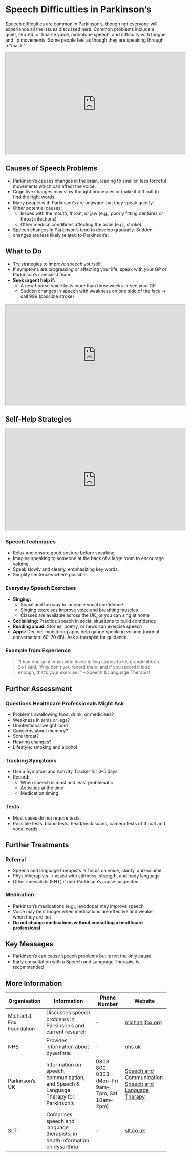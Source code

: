 # Speech Difficulties in Parkinson’s

Speech difficulties are common in Parkinson’s, though not everyone will experience all the issues discussed here. Common problems include a quiet, slurred, or hoarse voice, monotone speech, and difficulty with tongue and lip movements. Some people feel as though they are speaking through a “mask.”

<div class="video-container">
<iframe 
  width="560" 
  height="315" 
  src="https://www.youtube-nocookie.com/embed/6f3neeY4zHY" 
  title="YouTube video player" 
  allowfullscreen>
</iframe>
</div>

## Causes of Speech Problems

- Parkinson’s causes changes in the brain, leading to smaller, less forceful movements which can affect the voice.
- Cognitive changes may slow thought processes or make it difficult to find the right words.
- Many people with Parkinson’s are unaware that they speak quietly.
- Other potential causes:
  - Issues with the mouth, throat, or jaw (e.g., poorly fitting dentures or throat infections)
  - Other medical conditions affecting the brain (e.g., stroke)
- Speech changes in Parkinson’s tend to develop gradually. Sudden changes are less likely related to Parkinson’s.

## What to Do

- Try strategies to improve speech yourself.
- If symptoms are progressing or affecting your life, speak with your GP or Parkinson’s specialist team.
- **Seek urgent help if:**
  - A new hoarse voice lasts more than three weeks → see your GP
  - Sudden changes in speech with weakness on one side of the face → call 999 (possible stroke)

<div class="video-container">
<iframe 
  width="560" 
  height="315" 
  src="https://www.youtube-nocookie.com/embed/MnOKtw0ycj4" 
  title="YouTube video player" 
  allowfullscreen>
</iframe>
</div>

## Self-Help Strategies

<div class="video-container">
<iframe 
  width="560" 
  height="315" 
  src="https://www.youtube-nocookie.com/embed/w75uikSVXvge \2" 
  title="YouTube video player" 
  allowfullscreen>
</iframe>
</div>

### Speech Techniques

- Relax and ensure good posture before speaking.
- Imagine speaking to someone at the back of a large room to encourage volume.
- Speak slowly and clearly, emphasizing key words.
- Simplify sentences where possible.

### Everyday Speech Exercises

- **Singing:**
  - Social and fun way to increase vocal confidence
  - Singing exercises improve voice and breathing muscles
  - Classes are available across the UK, or you can sing at home
- **Socialising:** Practice speech in social situations to build confidence
- **Reading aloud:** Stories, poetry, or news can exercise speech
- **Apps:** Decibel-monitoring apps help gauge speaking volume (normal conversation: 60–70 dB). Ask a therapist for guidance.

### Example from Experience

> “I had one gentleman who loved telling stories to his grandchildren. So I said, ‘Why don’t you record them, and if you record it loud enough, that’s your exercise.’” – Speech & Language Therapist

## Further Assessment

### Questions Healthcare Professionals Might Ask

- Problems swallowing food, drink, or medicines?
- Weakness in arms or legs?
- Unintentional weight loss?
- Concerns about memory?
- Sore throat?
- Hearing changes?
- Lifestyle: smoking and alcohol

### Tracking Symptoms

- Use a Symptom and Activity Tracker for 3–5 days.
- Record:
  - When speech is most and least problematic
  - Activities at the time
  - Medication timing

### Tests

- Most cases do not require tests.
- Possible tests: blood tests, head/neck scans, camera tests of throat and vocal cords.

## Further Treatments

### Referral

- Speech and language therapists → focus on voice, clarity, and volume
- Physiotherapists → assist with stiffness, strength, and body language
- Other specialists (ENT) if non-Parkinson’s cause suspected

### Medication

- Parkinson’s medications (e.g., levodopa) may improve speech
- Voice may be stronger when medications are effective and weaker when they are not
- **Do not change medications without consulting a healthcare professional**

## Key Messages

- Parkinson’s can cause speech problems but is not the only cause
- Early consultation with a Speech and Language Therapist is recommended

## More Information

| Organisation              | Information                                                                         | Phone Number                                  | Website                                                                                                                                                                                                                                   |
| ------------------------- | ----------------------------------------------------------------------------------- | --------------------------------------------- | ----------------------------------------------------------------------------------------------------------------------------------------------------------------------------------------------------------------------------------------- |
| Michael J. Fox Foundation | Discusses speech problems in Parkinson’s and current research                       | –                                             | [michaeljfox.org](https://www.michaeljfox.org/news/speech-swallowing-problems)                                                                                                                                                            |
| NHS                       | Provides information about dysarthria                                               | –                                             | [nhs.uk](https://www.nhs.uk/conditions/dysarthria/)                                                                                                                                                                                       |
| Parkinson’s UK            | Information on speech, communication, and Speech & Language Therapy for Parkinson’s | 0808 800 0303 (Mon-Fri 9am–7pm, Sat 10am–2pm) | [Speech and Communication](https://www.parkinsons.org.uk/information-and-support/speech-and-communication-problems) <br> [Speech and Language Therapy](https://www.parkinsons.org.uk/information-and-support/speech-and-language-therapy) |
| SLT                       | Comprises speech and language therapists; in-depth information on dysarthria        | –                                             | [slt.co.uk](https://www.slt.co.uk/conditions/speech-disorders/dysarthia/)                                                                                                                                                                 |

```

```
